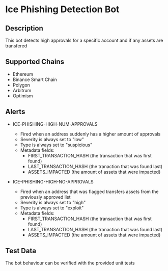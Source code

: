 # Ice Phishing Detection Bot

## Description

This bot detects high approvals for a specific account and if any assets are transfered

## Supported Chains

- Ethereum
- Binance Smart Chain
- Polygon
- Arbitrum
- Optimism

## Alerts

- ICE-PHISHING-HIGH-NUM-APPROVALS

  - Fired when an address suddenly has a higher amount of approvals
  - Severity is always set to "low"
  - Type is always set to "suspicious"
  - Metadata fields:
    - FIRST_TRANSACTION_HASH (the transaction that was first found)
    - LAST_TRANSACTION_HASH (the tranaction that was found last)
    - ASSETS_IMPACTED (the amount of assets that were impacted)

- ICE-PHISHING-HIGH-NO-APPROVALS
  - Fired when an address that was flagged transfers assets from the previously approved list
  - Severity is always set to "high"
  - Type is always set to "exploit"
  - Metadata fields:
    - FIRST_TRANSACTION_HASH (the transaction that was first found)
    - LAST_TRANSACTION_HASH (the tranaction that was found last)
    - ASSETS_IMPACTED (the amount of assets that were impacted)

## Test Data

The bot behaviour can be verified with the provided unit tests
